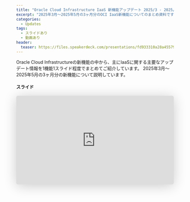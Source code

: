 ```yaml
---
title: "Oracle Cloud Infrastructure IaaS 新機能アップデート 2025/3 - 2025/5"
excerpt: "2025年3月～2025年5月の3ヶ月分のOCI IaaS新機能についてのまとめ資料です"
categories:
  - Updates
tags:
  - スライドあり
  - 動画あり
header:
  teaser: https://files.speakerdeck.com/presentations/fd933310a28a45579f97c22c3ae7785f/slide_0.jpg
---
```


Oracle Cloud Infrastructureの新機能の中から、主にIaaSに関する主要なアップデート情報を1機能1スライド程度でまとめてご紹介しています。
2025年3月～2025年5月の3ヶ月分の新機能について説明しています。

#### スライド

<div style="max-width:768px">

<!-- Speakerdeckから Embeded リンク (iFrame) を取得して貼り付け (ここから) -->

<iframe class="speakerdeck-iframe" frameborder="0" src="https://speakerdeck.com/player/fd933310a28a45579f97c22c3ae7785f" title="Oracle Cloud Infrastructure IaaS 新機能アップデート 2025/03 - 2025/05" allowfullscreen="true" style="border: 0px; background: padding-box padding-box rgba(0, 0, 0, 0.1); margin: 0px; padding: 0px; border-radius: 6px; box-shadow: rgba(0, 0, 0, 0.2) 0px 5px 40px; width: 100%; height: auto; aspect-ratio: 560 / 315;" data-ratio="1.7777777777777777"></iframe>

<!-- Speakerdeckから Embeded リンク (iFrame) を取得して貼り付け (ここまで) -->

</div>

<!-- #### セミナー動画 -->

<!-- Oracle Vide Hub から Embed リンクを取得して貼り付け (ここから) リンク取得時には Player Size を 768x432 に、Responsive Sizing を有効にして取得してください -->

<!-- Oracle Vide Hub から Embed リンクを取得して貼り付け (ここまで) -->
